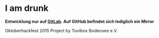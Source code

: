# I am drunk

**Entwicklung nur auf [GitLab](https://gitlab.com/ToolboxBodensee/events/I-am-drunk). Auf GitHub befindet sich lediglich ein Mirror**

Oktoberhackfest 2015 Project by Toolbox Bodensee e.V.
